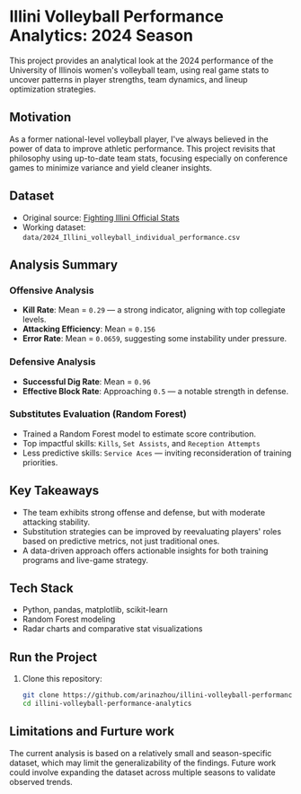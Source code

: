 # Illini Volleyball Performance Analytics: 2024 Season

This project provides an analytical look at the 2024 performance of the University of Illinois women's volleyball team, using real game stats to uncover patterns in player strengths, team dynamics, and lineup optimization strategies.

## Motivation

As a former national-level volleyball player, I've always believed in the power of data to improve athletic performance. This project revisits that philosophy using up-to-date team stats, focusing especially on conference games to minimize variance and yield cleaner insights.

## Dataset

- Original source: [Fighting Illini Official Stats](https://fightingillini.com/sports/womens-volleyball/stats)
- Working dataset: `data/2024_Illini_volleyball_individual_performance.csv`

## Analysis Summary

### Offensive Analysis
- **Kill Rate**: Mean = `0.29` — a strong indicator, aligning with top collegiate levels.
- **Attacking Efficiency**: Mean = `0.156`
- **Error Rate**: Mean = `0.0659`, suggesting some instability under pressure.

### Defensive Analysis
- **Successful Dig Rate**: Mean = `0.96`
- **Effective Block Rate**: Approaching `0.5` — a notable strength in defense.

### Substitutes Evaluation (Random Forest)
- Trained a Random Forest model to estimate score contribution.
- Top impactful skills: `Kills`, `Set Assists`, and `Reception Attempts`
- Less predictive skills: `Service Aces` — inviting reconsideration of training priorities.

## Key Takeaways

- The team exhibits strong offense and defense, but with moderate attacking stability.
- Substitution strategies can be improved by reevaluating players' roles based on predictive metrics, not just traditional ones.
- A data-driven approach offers actionable insights for both training programs and live-game strategy.

## Tech Stack

- Python, pandas, matplotlib, scikit-learn
- Random Forest modeling
- Radar charts and comparative stat visualizations

## Run the Project

1. Clone this repository:
   ```bash
   git clone https://github.com/arinazhou/illini-volleyball-performance-analytics.git
   cd illini-volleyball-performance-analytics

## Limitations and Furture work

The current analysis is based on a relatively small and season-specific dataset, which may limit the generalizability of the findings. Future work could involve expanding the dataset across multiple seasons to validate observed trends.


